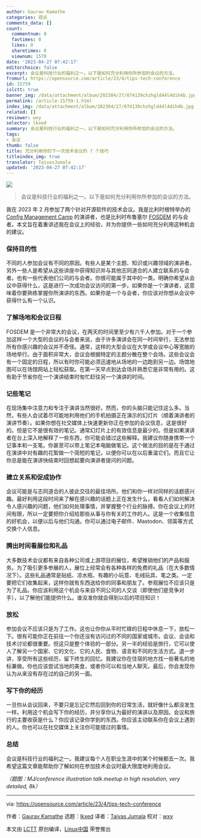 ```yaml
---
author: Gaurav Kamathe
categories: 观点
comments_data: []
count:
  commentnum: 0
  favtimes: 0
  likes: 0
  sharetimes: 0
  viewnum: 1578
date: '2023-04-27 07:42:17'
editorchoice: false
excerpt: 会议是科技行业的福利之一。以下是如何充分利用你所参加的会议的方法。
fromurl: https://opensource.com/article/23/4/tips-tech-conference
id: 15759
islctt: true
banner_img: /data/attachment/album/202304/27/074139chzhgld44l4dih4b.jpg
permalink: /article-15759-1.html
index_img: /data/attachment/album/202304/27/074139chzhgld44l4dih4b.jpg.thumb.jpg
related: []
reviewer: wxy
selector: lkxed
summary: 会议是科技行业的福利之一。以下是如何充分利用你所参加的会议的方法。
tags:
- 会议
thumb: false
title: 充分利用你的下一次技术会议的 7 个技巧
titleindex_img: true
translator: TaivasJumala
updated: '2023-04-27 07:42:17'
---
```


![](/data/attachment/album/202304/27/074139chzhgld44l4dih4b.jpg)



> 
> 会议是科技行业的福利之一。以下是如何充分利用你所参加的会议的方法。
> 
> 
> 


我在 2023 年 2 月参加了两个针对开源软件的技术会议。我是比利时根特举办的 [Config Management Camp](https://cfgmgmtcamp.eu/ghent2023/) 的演讲者，也是比利时布鲁塞尔 [FOSDEM](https://fosdem.org/2023/) 的与会者。本文旨在着重讲述我在会议上的经验，并为你提供一些如何充分利用这种机会的建议。


### 保持目的性


不同的人参加会议有不同的原因。有些人是某个主题、知识或兴趣领域的演讲者。另外一些人是希望从这些讲座中获得知识并与其他志同道合的人建立联系的与会者。也有一些代表他们公司的与会者。你很可能属于其中的一类。明确你希望从会议中获得什么，这是进行一次成功会议访问的第一步。如果你是一个演讲者，这意味着你要熟练掌握你所演讲的东西。如果你是一个与会者，你应该对你想从会议中获得什么有一个认识。


### 了解场地和会议日程


FOSDEM 是一个非常大的会议，在两天的时间里至少有六千人参加。对于一个参加这样一个大型的会议的与会者来说，由于许多演讲会在同一时间举行，无法参加所有你感兴趣的会议并不奇怪。通常，这样的大型会议在大学或会议中心等宽敞的场地举行。由于面积非常大，会议会根据特定的主题分散在整个会场。这些会议会有一个固定的日程，所以有时你可能必须迅速地从场地的一边跑到另一边。场馆地图可以在场馆网站上轻松获取。在第一天早点到达会场并熟悉它是非常有用的。这有助于节省你在一个演讲结束时匆忙赶往另一个演讲的时间。


### 记些笔记


在现场集中注意力和专注于演讲当然很好。然而，你的头脑只能记住这么多。当然，有些人会试着尽可能地利用他们的手机拍摄正在演示的幻灯片（顺着演讲者的演讲节奏）。如果你想在社交媒体上快速更新你正在参加的会议信息，这是很好的。但是它不是很有效的笔记。通常幻灯片上的有效信息是最少的。但是如果演讲者在台上深入地解释了一些东西，你可能会错过这些解释。我建议你随身携带一个记事本和一支笔。你甚至可以带上笔记本电脑做笔记。这个做法的目的是在于通过在演讲中对有趣的花絮做一个简短的笔记，以便你可以在以后重温它们。而且它让你总是能在演讲快结束时回想起要向演讲者提问的问题。


### 建立关系和促成协作


会议可能是与志同道合的人彼此交往的最佳场所。他们和你一样对同样的话题感兴趣。最好利用这段时间来了解在感兴趣的话题上正在发生什么，看看人们如何解决令人感兴趣的问题，他们如何处理事情，并掌握整个行业的脉搏。你在会议上的时间有限，所以一定要把你介绍给那些从事与你有关的工作的人。这是一个收集信息的好机会，以便以后与他们沟通。你可以通过电子邮件、Mastodon、领英等方式交换个人信息。


### 腾出时间看展位和礼品


大多数技术会议都有来自各种公司或上游项目的展位，希望推销他们的产品和服务。为了吸引更多参展的人，展位上经常会有各种各样的免费的礼品（在大多数情况下）。这些礼品通常是贴纸、凉水瓶、有趣的小玩意、毛绒玩具、笔之类。一定要把它们收集起来，这样你就有东西送给你的同事和朋友了。参观展位不应该只是为了礼品。你应该利用这个机会与来自不同公司的人交谈（即使他们是竞争对手），以了解他们能提供什么。谁没准你就会得到以后的项目知识！


### 放松


参加会议不应该只是为了工作。这也让你你从平时忙碌的日程中休息一下，放松一下。很有可能你正在前往一个你还没有访问过的不同的国家或城市。会议、会谈和技术讨论都很重要。但这只是整个体验的一部分。另一半的经验是旅行，它可以使人了解另一个国家、它的文化、它的人民、食物、语言和不同的生活方式。退一步讲，享受所有这些经历，留下终生的回忆。我建议你在住宿的地方找一些著名的地标兼做。你也应该尝试当地的美食，或者你可以和当地人聊天。最后，你会发现你认为从来没有存在过的自己的另一面。


### 写下你的经历


一旦你从会议回来，不要只是忘记它然后回到你的日常生活，就好像什么都没发生一样。利用这个机会写下你的经历，并分享你认为最好的演讲以及原因。会议和旅行的主要收获是什么？你应该记录你学到的东西。你应该主动联系你在会议上遇到的人。你也可以在社交媒体上关注你可能错过的事情。


### 总结


会议是科技行业的福利之一。我建议每个人在职业生涯中的某个时候都去一次。我希望这篇文章能帮助你了解如何在参加技术会议时最大限度地利用会议。


*（题图：MJ/conference illustration talk meetup in high resolution, very detailed, 8k）*




---


via: <https://opensource.com/article/23/4/tips-tech-conference>


作者：[Gaurav Kamathe](https://opensource.com/users/gkamathe) 选题：[lkxed](https://github.com/lkxed/) 译者：[Taivas Jumala](https://github.com/TaivasJumala) 校对：[wxy](https://github.com/wxy)


本文由 [LCTT](https://github.com/LCTT/TranslateProject) 原创编译，[Linux中国](https://linux.cn/) 荣誉推出